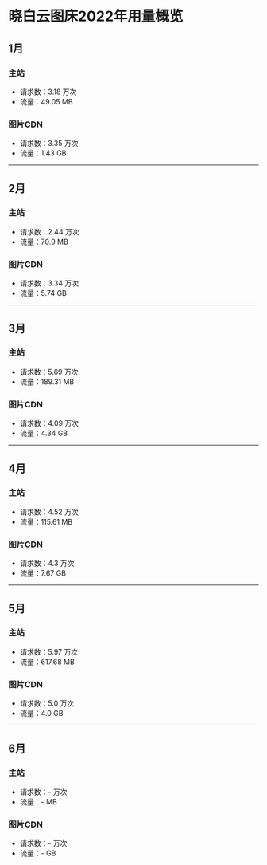 # 晓白云图床2022年用量概览

## 1月

### 主站

- 请求数：3.18 万次
- 流量：49.05 MB

### 图片CDN

- 请求数：3.35 万次
- 流量：1.43 GB

---

## 2月

### 主站

- 请求数：2.44 万次
- 流量：70.9 MB

### 图片CDN

- 请求数：3.34 万次
- 流量：5.74 GB

---

## 3月

### 主站

- 请求数：5.69 万次
- 流量：189.31 MB

### 图片CDN

- 请求数：4.09 万次
- 流量：4.34 GB

---

## 4月

### 主站

- 请求数：4.52 万次
- 流量：115.61 MB

### 图片CDN

- 请求数：4.3 万次
- 流量：7.67 GB


---

## 5月

### 主站

- 请求数：5.97 万次
- 流量：617.68 MB

### 图片CDN

- 请求数：5.0 万次
- 流量：4.0 GB

---

## 6月

### 主站

- 请求数：- 万次
- 流量：- MB

### 图片CDN

- 请求数：- 万次
- 流量：- GB